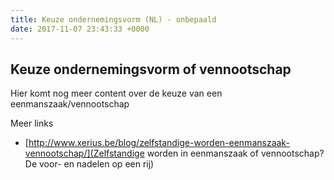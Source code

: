 ```yaml
---
title: Keuze ondernemingsvorm (NL) - onbepaald
date: 2017-11-07 23:43:33 +0000
---
```

## Keuze ondernemingsvorm of vennootschap

Hier komt nog meer content over de keuze van een eenmanszaak/vennootschap

Meer links

* [http://www.xerius.be/blog/zelfstandige-worden-eenmanszaak-vennootschap/](Zelfstandige worden in eenmanszaak of vennootschap? De voor- en nadelen op een rij)